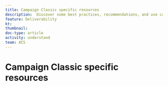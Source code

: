 ```yaml
---
title: Campaign Classic specific resources
description:  Discover some best practices, recommendations, and use cases specific to Campaign Classic when it comes to deliverability.
feature: Deliverability
kt: 
thumbnail: 
doc-type: article
activity: understand
team: ACS
---
```


# Campaign Classic specific resources

